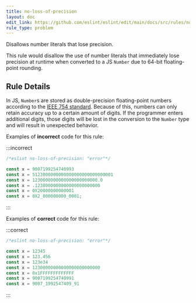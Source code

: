 ```yaml
---
title: no-loss-of-precision
layout: doc
edit_link: https://github.com/eslint/eslint/edit/main/docs/src/rules/no-loss-of-precision.md
rule_type: problem
---
```


<!--RECOMMENDED-->

Disallows number literals that lose precision.

This rule would disallow the use of number literals that immediately lose precision at runtime when converted to a JS `Number` due to 64-bit floating-point rounding.

## Rule Details

In JS, `Number`s are stored as double-precision floating-point numbers according to the [IEEE 754 standard](https://en.wikipedia.org/wiki/IEEE_754). Because of this, numbers can only retain accuracy up to a certain amount of digits. If the programmer enters additional digits, those digits will be lost in the conversion to the `Number` type and will result in unexpected behavior.

Examples of **incorrect** code for this rule:

:::incorrect

```js
/*eslint no-loss-of-precision: "error"*/

const x = 9007199254740993
const x = 5123000000000000000000000000001
const x = 1230000000000000000000000.0
const x = .1230000000000000000000000
const x = 0X20000000000001
const x = 0X2_000000000_0001;
```

:::

Examples of **correct** code for this rule:

:::correct

```js
/*eslint no-loss-of-precision: "error"*/

const x = 12345
const x = 123.456
const x = 123e34
const x = 12300000000000000000000000
const x = 0x1FFFFFFFFFFFFF
const x = 9007199254740991
const x = 9007_1992547409_91
```

:::
